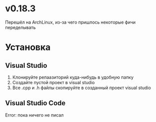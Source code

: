 # v0.18.3

Перешёл на ArchLinux, из-за чего пришлось некоторые фичи переделывать


# Установка
## Visual Studio
1. Клонируйте репаазиторий куда-нибудь в удобную папку
2. Создайте пустой проект в visual studio
3. Все .cpp и .h файлы скопируйте в созданный проект visual studio

## Visual Studio Code
Error: пока ничего не писал 